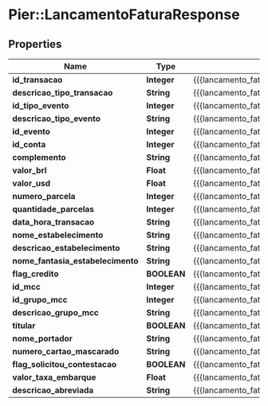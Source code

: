 # Pier::LancamentoFaturaResponse

## Properties
Name | Type | Description | Notes
------------ | ------------- | ------------- | -------------
**id_transacao** | **Integer** | {{{lancamento_fatura_response_id_transacao_value}}} | [optional] 
**descricao_tipo_transacao** | **String** | {{{lancamento_fatura_response_descricao_tipo_transacao_value}}} | [optional] 
**id_tipo_evento** | **Integer** | {{{lancamento_fatura_response_id_tipo_evento_value}}} | [optional] 
**descricao_tipo_evento** | **String** | {{{lancamento_fatura_response_descricao_tipo_evento_value}}} | [optional] 
**id_evento** | **Integer** | {{{lancamento_fatura_response_id_evento_value}}} | [optional] 
**id_conta** | **Integer** | {{{lancamento_fatura_response_id_conta_value}}} | [optional] 
**complemento** | **String** | {{{lancamento_fatura_response_complemento_value}}} | [optional] 
**valor_brl** | **Float** | {{{lancamento_fatura_response_valor_b_r_l_value}}} | [optional] 
**valor_usd** | **Float** | {{{lancamento_fatura_response_valor_u_s_d_value}}} | [optional] 
**numero_parcela** | **Integer** | {{{lancamento_fatura_response_numero_parcela_value}}} | [optional] 
**quantidade_parcelas** | **Integer** | {{{lancamento_fatura_response_quantidade_parcelas_value}}} | [optional] 
**data_hora_transacao** | **String** | {{{lancamento_fatura_response_data_hora_transacao_value}}} | [optional] 
**nome_estabelecimento** | **String** | {{{lancamento_fatura_response_nome_estabelecimento_value}}} | [optional] 
**descricao_estabelecimento** | **String** | {{{lancamento_fatura_response_descricao_estabelecimento_value}}} | [optional] 
**nome_fantasia_estabelecimento** | **String** | {{{lancamento_fatura_response_nome_fantasia_estabelecimento_value}}} | [optional] 
**flag_credito** | **BOOLEAN** | {{{lancamento_fatura_response_flag_credito_value}}} | [optional] 
**id_mcc** | **Integer** | {{{lancamento_fatura_response_id_m_c_c_value}}} | [optional] 
**id_grupo_mcc** | **Integer** | {{{lancamento_fatura_response_id_grupo_m_c_c_value}}} | [optional] 
**descricao_grupo_mcc** | **String** | {{{lancamento_fatura_response_descricao_grupo_m_c_c_value}}} | [optional] 
**titular** | **BOOLEAN** | {{{lancamento_fatura_response_titular_value}}} | [optional] 
**nome_portador** | **String** | {{{lancamento_fatura_response_nome_portador_value}}} | [optional] 
**numero_cartao_mascarado** | **String** | {{{lancamento_fatura_response_numero_cartao_mascarado_value}}} | [optional] 
**flag_solicitou_contestacao** | **BOOLEAN** | {{{lancamento_fatura_response_flag_solicitou_contestacao_value}}} | [optional] 
**valor_taxa_embarque** | **Float** | {{{lancamento_fatura_response_valor_taxa_embarque_value}}} | [optional] 
**descricao_abreviada** | **String** | {{{lancamento_fatura_response_descricao_abreviada_value}}} | [optional] 



